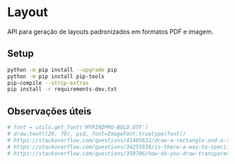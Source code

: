 # Layout

API para geração de layouts padronizados em formatos PDF e imagem.

## Setup

```bash
python -m pip install --upgrade pip
python -m pip install pip-tools
pip-compile --strip-extras
pip install -r requirements-dev.txt
```

## Observações úteis

```bash
# font = utils.get_font('MYRIADPRO-BOLD.OTF')
# draw.text((20, 70), pid, font=ImageFont.truetype(font))
# https://stackoverflow.com/questions/41405632/draw-a-rectangle-and-a-text-in-it-using-pil
# https://stackoverflow.com/questions/34255938/is-there-a-way-to-specify-the-width-of-a-rectangle-in-pil
# https://stackoverflow.com/questions/359706/how-do-you-draw-transparent-polygons-with-python
```
